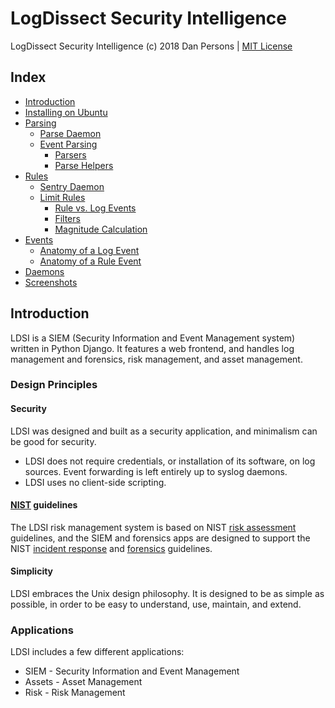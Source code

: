 # LogDissect Security Intelligence

LogDissect Security Intelligence (c) 2018 Dan Persons | [MIT License](../LICENSE)

## Index

- [Introduction](#introduction)
- [Installing on Ubuntu](doc/install-ubuntu.md)
- [Parsing](doc/parsing.md)
  - [Parse Daemon](doc/parsing.md/#parse-daemon)
  - [Event Parsing](doc/parsing.md/#event-parsing)
    - [Parsers](doc/parsing.md/#parsers)
    - [Parse Helpers](doc/parsing.md/#parse-helpers)
- [Rules](doc/rules.md)
  - [Sentry Daemon](doc/rules.md/#sentry-daemon)
  - [Limit Rules](doc/rules.md/#limit-rules)
    - [Rule vs. Log Events](doc/rules.md/#rule-vs-log-events)
    - [Filters](doc/rules.md/#filters)
    - [Magnitude Calculation](doc/rules.md/#magnitude-calculation)
- [Events](doc/events.md)
  - [Anatomy of a Log Event](doc/events.md/#anatomy-of-a-log-event)
  - [Anatomy of a Rule Event](doc/events.md/#anatomy-of-a-rule-event)
- [Daemons](doc/daemons.md)
- [Screenshots](doc/screenshots.md)

## Introduction
LDSI is a SIEM (Security Information and Event Management system) written in Python Django. It features a web frontend, and handles log management and forensics, risk management, and asset management.

### Design Principles
#### Security
LDSI was designed and built as a security application, and minimalism can be good for security.

- LDSI does not require credentials, or installation of its software, on log sources. Event forwarding is left entirely up to syslog daemons.
- LDSI uses no client-side scripting.

#### [NIST](https://www.nist.gov/) guidelines
The LDSI risk management system is based on NIST [risk assessment](https://csrc.nist.gov/publications/detail/sp/800-30/rev-1/final) guidelines, and the SIEM and forensics apps are designed to support the NIST [incident response](https://csrc.nist.gov/publications/detail/sp/800-61/rev-2/final) and [forensics](https://csrc.nist.gov/publications/detail/sp/800-86/final) guidelines.

#### Simplicity
LDSI embraces the Unix design philosophy. It is designed to be as simple as possible, in order to be easy to understand, use, maintain, and extend.

### Applications
LDSI includes a few different applications:
- SIEM - Security Information and Event Management
- Assets - Asset Management
- Risk - Risk Management
